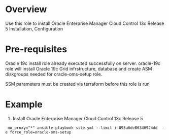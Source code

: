 # Overview

Use this role to install Oracle Enterprise Manager Cloud Control 13c Release 5 Installation, Configuration 

# Pre-requisites

Oracle 19c install role already executed successfully on server. oracle-19c role will install Oracle 19c Grid infrstructure, database and create ASM diskgroups needed for oracle-oms-setup role. 

SSM parameters must be created via terraform before this role is run

# Example

1. Install Oracle Enterprise Manager Cloud Control 13c Release 5

```
 no_proxy="*" ansible-playbook site.yml --limit i-095a6de86346924dd  -e force_role=oracle-oms-setup
```
